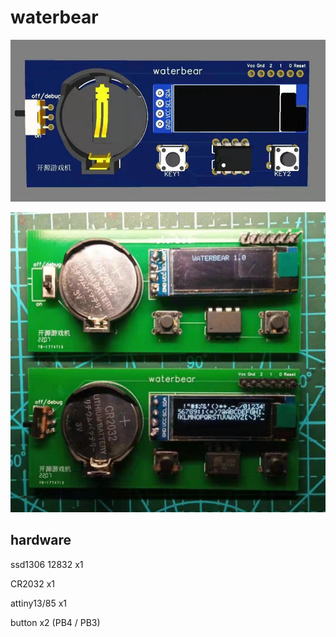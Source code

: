 # waterbear

![](0.jpeg)

![](1.jpeg)

## hardware

ssd1306 12832 x1

CR2032 x1

attiny13/85 x1


button x2 (PB4 / PB3)